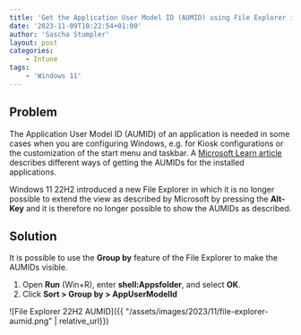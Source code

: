 ```yaml
---
title: 'Get the Application User Model ID (AUMID) using File Explorer in Windows 11 22H2 and later'
date: '2023-11-09T10:22:54+01:00'
author: 'Sascha Stumpler'
layout: post
categories:
    - Intune
tags:
    - 'Windows 11'
---
```

## Problem

The Application User Model ID (AUMID) of an application is needed in some cases when you are configuring Windows, e.g. for Kiosk configurations or the customization of the start menu and taskbar. A [Microsoft Learn article](https://learn.microsoft.com/en-us/windows/configuration/find-the-application-user-model-id-of-an-installed-app#to-find-the-aumid-by-using-file-explorer) describes different ways of getting the AUMIDs for the installed applications.

Windows 11 22H2 introduced a new File Explorer in which it is no longer possible to extend the view as described by Microsoft by pressing the __Alt-Key__ and it is therefore no longer possible to show the AUMIDs as described.

## Solution

It is possible to use the __Group by__ feature of the File Explorer to make the AUMIDs visible.

1. Open __Run__ (Win+R), enter __shell:Appsfolder__, and select __OK__.
2. Click **Sort > Group by > AppUserModelId**

![File Explorer 22H2 AUMID]({{ "/assets/images/2023/11/file-explorer-aumid.png" | relative_url}})
